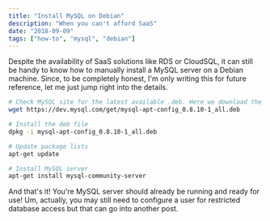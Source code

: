 ```yaml
---
title: "Install MySQL on Debian"
description: "When you can't afford SaaS"
date: "2018-09-09"
tags: ["how-to", "mysql", "debian"]
---
```


Despite the availability of SaaS solutions like RDS or CloudSQL, it can still be handy to know how to manually install a MySQL server on a Debian machine. Since, to be completely honest, I'm only writing this for future reference, let me just jump right into the details.

```bash
# Check MySQL site for the latest available .deb. Here we download the deb file.
wget https://dev.mysql.com/get/mysql-apt-config_0.8.10-1_all.deb

# Install the deb file
dpkg -i mysql-apt-config_0.8.10-1_all.deb

# Update package lists
apt-get update

# Install MySQL server
apt-get install mysql-community-server
```

And that's it! You're MySQL server should already be running and ready for use! Um, actually, you may still need to configure a user for restricted database access but that can go into another post.
